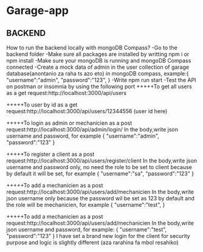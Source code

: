 # Garage-app

## BACKEND

How to run the backend locally with mongoDB Compass?
-Go to the backend folder
-Make sure all packages are installed by writting npm i or npm install
-Make sure your mongoDB is running and mongoDB Compass connected
-Create a mock data of admin in the user collection of garage database(anontanio za raha ts azo eto) in mongoDB compass,
example:{
"username":"admin",
"password":"123",
}
-Write npm run start
-Test the API on postman or insomnia by using the following port
+++++To get all users as a get request:http://localhost:3000/api/users

+++++To user by id as a get request:http://localhost:3000/api/users/12344556 (user id here)

+++++To login as admin or mechanicien as a post request:http://localhost:3000/api/admin/login/
In the body,write json username and password, for example
{
"username":"admin",
"password":"123"
}

+++++To register a client as a post request:http://localhost:3000/api/users/register/client
In the body,write json username and password only, no need the role to be set to client because by default it will be set, for example
{
"username":"sa",
"password":"123"
}

+++++To add a mechanicien as a post request:http://localhost:3000/api/users/add/mechanicien
In the body,write json username only because the password wil be set as 123 by default and the role will be mechanicien, for example
{
"username":"test",
}

+++++To add a mechanicien as a post request:http://localhost:3000/api/users/add/mechanicien
In the body,write json username and password, for example:
{
"username":"test",
"password":"123"
}
I have set a brand new login for the client for security purpose and logic is slightly different (aza rarahina fa mbol resahiko)
